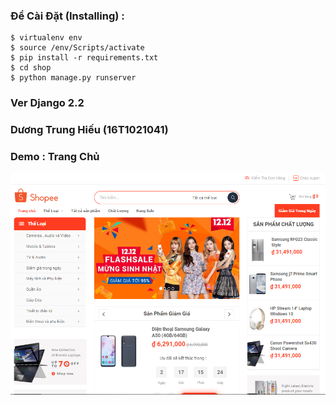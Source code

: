### Để Cài Đặt (Installing) :
```
$ virtualenv env
$ source /env/Scripts/activate
$ pip install -r requirements.txt
$ cd shop 
$ python manage.py runserver 
```
        
	    
        
### Ver Django 2.2

### Dương Trung Hiếu (16T1021041)
### Demo : Trang Chủ
![images](\static_in_env\img-demo\trangchu.png)
